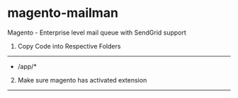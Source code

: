 magento-mailman
===============

Magento - Enterprise level mail queue with SendGrid support


1) Copy Code into Respective Folders
------------------------------------

 - /app/*

2) Make sure magento has activated extension
------------------------------------